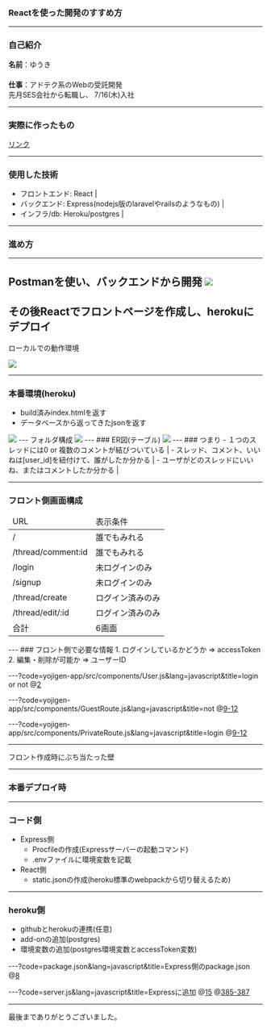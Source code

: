 ### Reactを使った開発のすすめ方
---
### 自己紹介
**名前**：ゆうき      
　  
**仕事**：アドテク系のWebの受託開発
　  
先月SES会社から転職し、 
7/16(木)入社

---
### 実際に作ったもの

<a href="https://yojigen-app.herokuapp.com/" target="_brank">リンク</a>

---
### 使用した技術

- フロントエンド: React |
- バックエンド: Express(nodejs版のlaravelやrailsのようなもの) |
- インフラ/db: Heroku/postgres |

---
### 進め方
---
Postmanを使い、バックエンドから開発
<img src="gitpitch-img/postman.png"/>  
---
その後Reactでフロントページを作成し、herokuにデプロイ
---
ローカルでの動作環境

<img src="gitpitch-img/localimg.png"/>  

---
### 本番環境(heroku)
- build済みindex.htmlを返す
- データベースから返ってきたjsonを返す
<img src="gitpitch-img/productimg.png"/>  
---
フォルダ構成
<img src="gitpitch-img/folder.png"/>  
---
### ER図(テーブル)
<img src="gitpitch-img/table.png"/>  
---
### つまり
- １つのスレッドには0 or 複数のコメントが結びついている |
- スレッド、コメント、いいねは[user_id]を紐付けて、誰がしたか分かる |
- ユーザがどのスレッドにいいね、またはコメントしたか分かる |

---
### フロント側画面構成
<table>
<thead>
<tr>
<td>URL</td>
<td>表示条件</td>
</tr>
</thead>
<tbody>
<tr>
<td>/</td>
<td>誰でもみれる</td>
</tr>
<tr>
<td>/thread/comment:id</td>
<td>誰でもみれる</td>
</tr>
<tr>
<td>/login</td>
<td>未ログインのみ</td>
</tr>
<tr>
<td>/signup</td>
<td>未ログインのみ</td>
</tr>
<tr>
<td>/thread/create</td>
<td>ログイン済みのみ</td>
</tr>
<tr>
<td>/thread/edit/:id</td>
<td>ログイン済みのみ</td>
</tr>
<tr>
<td>合計</td>
<td>6画面</td>
</tr>

</tbody>
</table>
---
### フロント側で必要な情報
1. ログインしているかどうか => accessToken 
2. 編集・削除が可能か => ユーザーID

---?code=yojigen-app/src/components/User.js&lang=javascript&title=login or not
@[2](ローカルストレージにtokenがあるかどうか判定)

---?code=yojigen-app/src/components/GuestRoute.js&lang=javascript&title=not
@[9-12](accessTokenがないならlogin/signupページをロードできる)

---?code=yojigen-app/src/components/PrivateRoute.js&lang=javascript&title=login
@[9-12](accessTokenがあるならcreate/editページをロードできる)

---
フロント作成時にぶち当たった壁

---
### 本番デプロイ時

---
### コード側
* Express側
  * Procfileの作成(Expressサーバーの起動コマンド)
  * .envファイルに環境変数を記載
* React側
  * static.jsonの作成(heroku標準のwebpackから切り替えるため)

---
### heroku側
* githubとherokuの連携(任意)
* add-onの追加(postgres)
* 環境変数の追加(postgres環境変数とaccessToken変数)

---?code=package.json&lang=javascript&title=Express側のpackage.json
@[8](デプロイ時にReactのコードをbuildするように設定)

---?code=server.js&lang=javascript&title=Expressに追加
@[15](Expressサーバーは静的ファイルを出力)
@[385-387](これがないとlocalでは動くが、本番環境では動かない)

---
最後までありがとうございました。